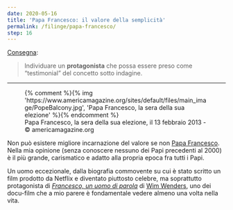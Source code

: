 ```yaml
---
date: 2020-05-16
title: 'Papa Francesco: il valore della semplicità'
permalink: /filinge/papa-francesco/
step: 16
---
```

[Consegna](https://filinge.blogspot.com/2020/05/step-14.html):

> Individuare un **protagonista** che possa essere preso come “testimonial” del concetto sotto indagine.

---

<figure>
 {% comment %}{% img 'https://www.americamagazine.org/sites/default/files/main_image/PopeBalcony.jpg', 'Papa Francesco, la sera della sua elezione' %}{% endcomment %}
	<figcaption>Papa Francesco, la sera della sua elezione, il 13 febbraio 2013 - © americamagazine.org</figcaption>
</figure>

Non può esistere migliore incarnazione del valore se non [Papa Francesco](https://it.wikipedia.org/wiki/Papa_Francesco 'Papa Francesco Su Wikipedia'). Nella mia opinione (senza conoscere nessuno dei Papi precedenti al 2000) è il più grande, carismatico e adatto alla propria epoca fra tutti i Papi.

Un uomo eccezionale, dalla biografia commovente su cui è stato scritto un film prodotto da Netflix e diventato piuttosto celebre, ma soprattutto protagonista di <cite>[Francesco, un uomo di parola](https://it.wikipedia.org/wiki/Papa_Francesco_-_Un_uomo_di_parola '“Francesco, un uomo di parola” su Wikipedia')</cite> di [Wim Wenders](https://it.wikipedia.org/wiki/Wim_Wenders 'Wim Wenders su Wikipedia'), uno dei docu-film che a mio parere è fondamentale vedere almeno una volta nella vita.

